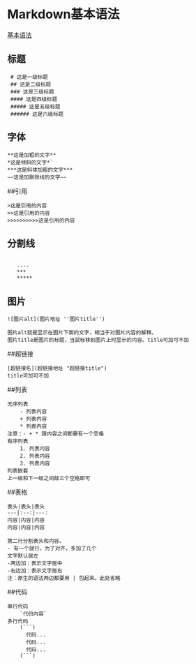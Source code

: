 # Markdown基本语法
[基本语法](https://www.jianshu.com/p/191d1e21f7ed/)
## 标题  
```
 # 这是一级标题
 ## 这是二级标题
 ### 这是三级标题
 #### 这是四级标题
 ##### 这是五级标题
 ###### 这是六级标题
```
## 字体
```
**这是加粗的文字**
*这是倾斜的文字*`
***这是斜体加粗的文字***
~~这是加删除线的文字~~
```
##引用
```
>这是引用的内容
>>这是引用的内容
>>>>>>>>>>这是引用的内容
```
## 分割线
```
  
   ----
   ***
   *****
```
## 图片
```
![图片alt](图片地址 ''图片title'')

图片alt就是显示在图片下面的文字，相当于对图片内容的解释。
图片title是图片的标题，当鼠标移到图片上时显示的内容。title可加可不加
```
##超链接
```
[超链接名](超链接地址 "超链接title")
title可加可不加
```
##列表
```
无序列表
    - 列表内容
    + 列表内容
    * 列表内容
注意：- + * 跟内容之间都要有一个空格
有序列表
    1. 列表内容
    2. 列表内容
    3. 列表内容
列表嵌套
上一级和下一级之间敲三个空格即可
```
##表格
```
表头|表头|表头
---|:--:|---:
内容|内容|内容
内容|内容|内容

第二行分割表头和内容。
- 有一个就行，为了对齐，多加了几个
文字默认居左
-两边加：表示文字居中
-右边加：表示文字居右
注：原生的语法两边都要用 | 包起来。此处省略  

```
##代码
```
单行代码
    `代码内容`
多行代码
    (```)
      代码...
      代码...
      代码...
    (```)
```



